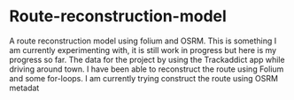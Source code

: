 # Route-reconstruction-model
A route reconstruction model using folium and OSRM. This is something I am currently experimenting with, it is still work in progress but here is my progress so far.
The data for the project by using the Trackaddict app while driving around town. I have been able to reconstruct the route using Folium and some for-loops. I am currently trying construct the route using OSRM metadat
